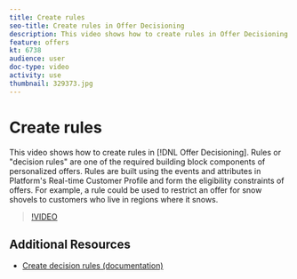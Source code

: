 ```yaml
---
title: Create rules
seo-title: Create rules in Offer Decisioning
description: This video shows how to create rules in Offer Decisioning. Rules are one of the required building block components of personalized offers.
feature: offers
kt: 6738
audience: user
doc-type: video
activity: use
thumbnail: 329373.jpg
---
```


# Create rules

This video shows how to create rules in [!DNL Offer Decisioning]. Rules or "decision rules" are one of the required building block components of personalized offers. Rules are built using the events and attributes in Platform's Real-time Customer Profile and form the eligibility constraints of offers. For example, a rule could be used to restrict an offer for snow shovels to customers who live in regions where it snows.

>[!VIDEO](https://video.tv.adobe.com/v/329373?quality=12&learn=on)


## Additional Resources

* [Create decision rules (documentation)](https://experienceleague.adobe.com/docs/offer-decisioning/using/managing-offers-in-the-offer-library/creating-decision-rules.html)